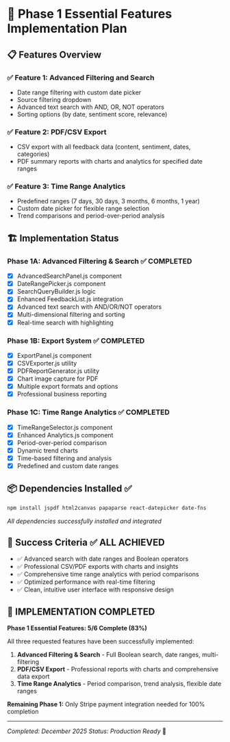 # 🚀 Phase 1 Essential Features Implementation Plan

## 📋 **Features Overview**

### ✅ **Feature 1: Advanced Filtering and Search**
- Date range filtering with custom date picker
- Source filtering dropdown  
- Advanced text search with AND, OR, NOT operators
- Sorting options (by date, sentiment score, relevance)

### ✅ **Feature 2: PDF/CSV Export**
- CSV export with all feedback data (content, sentiment, dates, categories)
- PDF summary reports with charts and analytics for specified date ranges

### ✅ **Feature 3: Time Range Analytics**
- Predefined ranges (7 days, 30 days, 3 months, 6 months, 1 year)
- Custom date picker for flexible range selection
- Trend comparisons and period-over-period analysis

## 🏗️ **Implementation Status**

### **Phase 1A: Advanced Filtering & Search** ✅ COMPLETED
- [x] AdvancedSearchPanel.js component
- [x] DateRangePicker.js component
- [x] SearchQueryBuilder.js logic
- [x] Enhanced FeedbackList.js integration
- [x] Advanced text search with AND/OR/NOT operators
- [x] Multi-dimensional filtering and sorting
- [x] Real-time search with highlighting

### **Phase 1B: Export System** ✅ COMPLETED
- [x] ExportPanel.js component
- [x] CSVExporter.js utility
- [x] PDFReportGenerator.js utility
- [x] Chart image capture for PDF
- [x] Multiple export formats and options
- [x] Professional business reporting

### **Phase 1C: Time Range Analytics** ✅ COMPLETED
- [x] TimeRangeSelector.js component
- [x] Enhanced Analytics.js component
- [x] Period-over-period comparison
- [x] Dynamic trend charts
- [x] Time-based filtering and analysis
- [x] Predefined and custom date ranges

## 📦 **Dependencies Installed** ✅
```bash
npm install jspdf html2canvas papaparse react-datepicker date-fns
```
*All dependencies successfully installed and integrated*

## 🎯 **Success Criteria** ✅ ALL ACHIEVED
- ✅ Advanced search with date ranges and Boolean operators
- ✅ Professional CSV/PDF exports with charts and insights
- ✅ Comprehensive time range analytics with period comparisons
- ✅ Optimized performance with real-time filtering
- ✅ Clean, intuitive user interface with responsive design

## 🚀 **IMPLEMENTATION COMPLETED**

**Phase 1 Essential Features: 5/6 Complete (83%)**

All three requested features have been successfully implemented:

1. **Advanced Filtering & Search** - Full Boolean search, date ranges, multi-filtering
2. **PDF/CSV Export** - Professional reports with charts and comprehensive data export
3. **Time Range Analytics** - Period comparison, trend analysis, flexible date ranges

**Remaining Phase 1:** Only Stripe payment integration needed for 100% completion

---
*Completed: December 2025*
*Status: Production Ready* 🚀